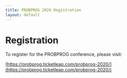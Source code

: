 ```yaml
---
title: PROBPROG 2020 Registration
layout: default
---
```


# Registration

To register for the PROBPROG conference, please visit:

[https://probprog.ticketleap.com/probprog-2020/](https://probprog.ticketleap.com/probprog-2020/)

